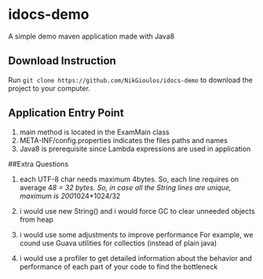 # idocs-demo
A simple demo maven application made with Java8


## Download Instruction

Run `git clone https://github.com/NikGioulos/idocs-demo` to download the project to your computer.



## Application Entry Point
1) main method is located in the ExamMain class
2) META-INF/config.properties indicates the files paths and names
3) Java8 is prerequisite since Lambda expressions are used in application

##Extra Questions
1) each UTF-8 char needs maximum 4bytes. 
So, each line requires on average 4*8 = 32 bytes.
So, in case all the String lines are unique, maximum is 200*1024*1024/32

2) i would use new String() and i would force GC to clear unneeded objects from heap

3) i would use some adjustments to improve performance 
For example, we cound use Guava utilities for collectios (instead of plain java)

4) i would use a profiler to get detailed information about the behavior and performance 
of each part of your code to find the bottleneck
